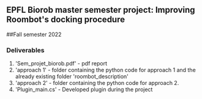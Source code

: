 ## EPFL Biorob master semester project: Improving Roombot's docking procedure
##Fall semester 2022 


### Deliverables

1. 'Sem_projet_biorob.pdf' - pdf report 
2. 'approach 1' - folder containing the python code for approach 1 and the already existing folder 'roombot_description'
3. 'approach 2' - folder containing the python code for approach 2.
4. 'Plugin_main.cs' - Developed plugin during the project


